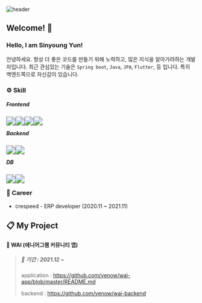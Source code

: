 ![header](https://capsule-render.vercel.app/api?type=waving&color=auto&height=300&section=header&text=sinyoung`s%20github&fontSize=40&fontColor=ffffff)


## Welcome! 👋

### Hello, I am Sinyoung Yun!

안녕하세요. 항상 더 좋은 코드를 만들기 위해 노력하고, 많은 지식을 알아가려하는 개발자입니다. 최근 관심있는 기술은 `Spring boot`, `Java`, `JPA`, `Flutter`, 등 입니다. 특히 백엔드쪽으로 자신감이 있습니다.

### ⚙️ Skill

##### Frontend

<img src="https://img.shields.io/badge/Html-E34F26?style=flat-square&logo=Html5&logoColor=white" style="zoom:150%; float: left" />&nbsp;<img src="https://img.shields.io/badge/CSS-1572B6?style=flat-square&logo=CSS3&logoColor=white" style="zoom:150%; float: left" />&nbsp;<img src="https://img.shields.io/badge/JavaScript-F7DF1E?style=flat-square&logo=JavaScript&logoColor=white" style="zoom:150%; float: left" />&nbsp;<img src="https://img.shields.io/badge/React-61DAFB?style=flat-square&logo=React&logoColor=white" style="zoom:150%; float: left" />

##### Backend

<img src="https://img.shields.io/badge/Java-007396?style=flat-square&logo=Java&logoColor=white" style="zoom:150%; float: left" />&nbsp;<img src="https://img.shields.io/badge/SpringBoot-6DB33F?style=flat-square&logo=SpringBoot&logoColor=white" style="zoom:150%; float: left" />

##### DB

<img src="https://img.shields.io/badge/Oracle-F80000?style=flat-square&logo=Oracle&logoColor=white" style="zoom:150%; float: left" />&nbsp;<img src="https://img.shields.io/badge/MySQL-4479A1?style=flat-square&logo=MySQL&logoColor=white" style="zoom:150%; float: left" />

### 🔭 Career

- crespeed - ERP developer (2020.11 ~ 2021.11)


## 📋 My Project

#### 📱 WAI (에니어그램 커뮤니티 앱)



> ##### 📆 기간 : 2021.12 ~ 
>
> application : https://github.com/yenow/wai-app/blob/master/README.md
>
> backend : https://github.com/yenow/wai-backend

